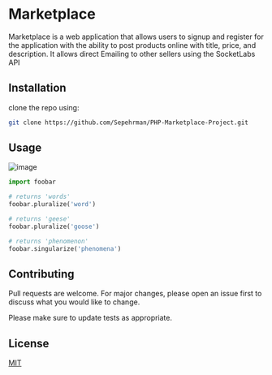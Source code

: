 # Marketplace
Marketplace is a web application that allows users to signup and register for the application with the ability to post products online with title, price, and description.
It allows direct Emailing to other sellers using the SocketLabs API

## Installation

clone the repo using:
```bash
git clone https://github.com/Sepehrman/PHP-Marketplace-Project.git
```

## Usage

![image](https://user-images.githubusercontent.com/59620701/137554616-924e7eae-59b2-429c-9d0f-05d3226788ec.png)


```python
import foobar

# returns 'words'
foobar.pluralize('word')

# returns 'geese'
foobar.pluralize('goose')

# returns 'phenomenon'
foobar.singularize('phenomena')
```

## Contributing
Pull requests are welcome. For major changes, please open an issue first to discuss what you would like to change.

Please make sure to update tests as appropriate.

## License
[MIT](https://choosealicense.com/licenses/mit/)
